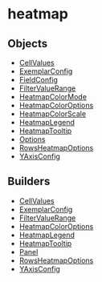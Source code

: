 # <span class="badge package-variant-panelcfg"></span> heatmap

## Objects

 * <span class="badge object-type-class"></span> [CellValues](./object-CellValues.md)
 * <span class="badge object-type-class"></span> [ExemplarConfig](./object-ExemplarConfig.md)
 * <span class="badge object-type-class"></span> [FieldConfig](./object-FieldConfig.md)
 * <span class="badge object-type-class"></span> [FilterValueRange](./object-FilterValueRange.md)
 * <span class="badge object-type-enum"></span> [HeatmapColorMode](./object-HeatmapColorMode.md)
 * <span class="badge object-type-class"></span> [HeatmapColorOptions](./object-HeatmapColorOptions.md)
 * <span class="badge object-type-enum"></span> [HeatmapColorScale](./object-HeatmapColorScale.md)
 * <span class="badge object-type-class"></span> [HeatmapLegend](./object-HeatmapLegend.md)
 * <span class="badge object-type-class"></span> [HeatmapTooltip](./object-HeatmapTooltip.md)
 * <span class="badge object-type-class"></span> [Options](./object-Options.md)
 * <span class="badge object-type-class"></span> [RowsHeatmapOptions](./object-RowsHeatmapOptions.md)
 * <span class="badge object-type-class"></span> [YAxisConfig](./object-YAxisConfig.md)
## Builders

 * <span class="badge builder"></span> [CellValues](./builder-CellValues.md)
 * <span class="badge builder"></span> [ExemplarConfig](./builder-ExemplarConfig.md)
 * <span class="badge builder"></span> [FilterValueRange](./builder-FilterValueRange.md)
 * <span class="badge builder"></span> [HeatmapColorOptions](./builder-HeatmapColorOptions.md)
 * <span class="badge builder"></span> [HeatmapLegend](./builder-HeatmapLegend.md)
 * <span class="badge builder"></span> [HeatmapTooltip](./builder-HeatmapTooltip.md)
 * <span class="badge builder"></span> [Panel](./builder-Panel.md)
 * <span class="badge builder"></span> [RowsHeatmapOptions](./builder-RowsHeatmapOptions.md)
 * <span class="badge builder"></span> [YAxisConfig](./builder-YAxisConfig.md)
